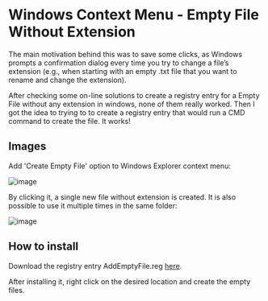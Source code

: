 # Windows Context Menu - Empty File Without Extension

The main motivation behind this was to save some clicks, as Windows prompts a confirmation dialog every time you try to change a file’s extension (e.g., when starting with an empty .txt file that you want to rename and change the extension).

After checking some on-line solutions to create a registry entry for a Empty File without any extension in windows, none of them really worked.
Then I got the idea to trying to to create a registry entry that would run a CMD command to create the file. It works!

## Images

Add 'Create Empty File' option to Windows Explorer context menu:

![image](https://github.com/user-attachments/assets/b1d8d6d4-baa6-4163-b8c8-55dfdc1c3c49)

By clicking it, a single new file without extension is created. It is also possible to use it multiple times in the same folder:

![image](https://github.com/user-attachments/assets/70d44e6d-4024-4678-bd88-486188a62a6b)

## How to install
Download the registry entry AddEmptyFile.reg [here](https://github.com/matmtt/Windows-Context-Menu-Empty-File-Without-Extension/blob/main/AddEmptyFile.reg).

After installing it, right click on the desired location and create the empty files.
